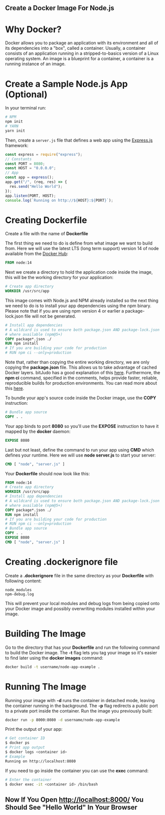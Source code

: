 ## Create a Docker Image For Node.js

# Why Docker?

Docker allows you to package an application with its environment and all of its dependencies into a "box", called a container. Usually, a container consists of an application running in a stripped-to-basics version of a Linux operating system. An image is a blueprint for a container, a container is a running instance of an image.

# Create a Sample Node.js App (Optional)

In your terminal run:

```bash
# NPM
npm init
# YARN
yarn init
```

Then, create a `server.js` file that defines a web app using the [Express.js](https://expressjs.com) framework:

```js
const express = require("express");
// Constants
const PORT = 8080;
const HOST = "0.0.0.0";
// App
const app = express();
app.get("/", (req, res) => {
  res.send("Hello World");
});
app.listen(PORT, HOST);
console.log(`Running on http://${HOST}:${PORT}`);
```

# Creating Dockerfile

Create a file with the name of **Dockerfile**

The first thing we need to do is define from what image we want to build from. Here we will use the latest LTS (long term support) version 14 of node available from the [Docker Hub](https://hub.docker.com/_/node):

```dockerfile
FROM node:14
```

Next we create a directory to hold the application code inside the image, this will be the working directory for your application:

```dockerfile
# Create app directory
WORKDIR /usr/src/app
```

This image comes with Node.js and NPM already installed so the next thing we need to do is to install your app dependencies using the npm binary. Please note that if you are using npm version 4 or earlier a package-lock.json file will not be generated.

```dockerfile
# Install app dependencies
# A wildcard is used to ensure both package.json AND package-lock.json are copied
# where available (npm@5+)
COPY package*.json ./
RUN npm install
# If you are building your code for production
# RUN npm ci --only=production
```

Note that, rather than copying the entire working directory, we are only copying the **package.json** file. This allows us to take advantage of cached Docker layers. bitJudo has a good explanation of this [here](http://bitjudo.com/blog/2014/03/13/building-efficient-dockerfiles-node-dot-js/). Furthermore, the **npm ci** command, specified in the comments, helps provide faster, reliable, reproducible builds for production environments. You can read more about this [here](https://blog.npmjs.org/post/171556855892/introducing-npm-ci-for-faster-more-reliable).

To bundle your app's source code inside the Docker image, use the **COPY** instruction:

```dockerfile
# Bundle app source
COPY . .
```

Your app binds to port **8080** so you'll use the **EXPOSE** instruction to have it mapped by the **docker** daemon:

```dockerfile
EXPOSE 8080
```

Last but not least, define the command to run your app using **CMD** which defines your runtime. Here we will use **node server.js** to start your server:

```dockerfile
CMD [ "node", "server.js" ]
```

Your **Dockerfile** should now look like this:

```dockerfile
FROM node:14
# Create app directory
WORKDIR /usr/src/app
# Install app dependencies
# A wildcard is used to ensure both package.json AND package-lock.json are copied
# where available (npm@5+)
COPY package*.json ./
RUN npm install
# If you are building your code for production
# RUN npm ci --only=production
# Bundle app source
COPY . .
EXPOSE 8080
CMD [ "node", "server.js" ]
```

# Creating .dockerignore file

Create a **.dockerignore** file in the same directory as your **Dockerfile** with following content:

```ignore
node_modules
npm-debug.log
```

This will prevent your local modules and debug logs from being copied onto your Docker image and possibly overwriting modules installed within your image.

# Building The Image

Go to the directory that has your **Dockerfile** and run the following command to build the Docker image. The **-t** flag lets you tag your image so it's easier to find later using the **docker images** command:

```bash
docker build -t username/node-app-example .
```

# Running The Image

Running your image with **-d** runs the container in detached mode, leaving the container running in the background. The **-p** flag redirects a public port to a private port inside the container. Run the image you previously built:

```bash
docker run -p 8000:8080 -d username/node-app-example
```

Print the output of your app:

```bash
# Get container ID
$ docker ps
# Print app output
$ docker logs <container id>
# Example
Running on http://localhost:8080
```

If you need to go inside the container you can use the **exec** command:

```bash
# Enter the container
$ docker exec -it <container id> /bin/bash
```

## Now If You Open [http://localhost:8000/](http://localhost:8000/) You Should See "Hello World" In Your Browser